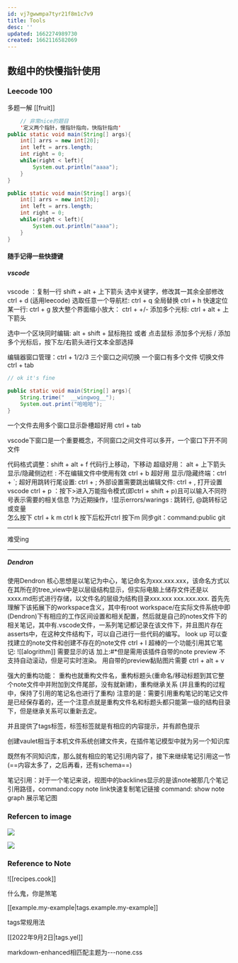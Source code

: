 ```yaml
---
id: vj7gwwmpa7tyr21f8m1c7v9
title: Tools
desc: ''
updated: 1662274989730
created: 1662116582069
---
```



## 数组中的快慢指针使用

### Leecode 100

多题一解 [[fruit]]

```java  {.line-numbers}
    // 非常nice的题目
    '定义两个指针，慢指针指向，快指针指向'
public static void main(String[] args){
    int[] arrs = new int[20];
    int left = arrs.length;
    int right = 0;
    while(right < left){
        System.out.println("aaaa");
    }
}
```

```java {.line-numbers}
public static void main(String[] args){
    int[] arrs = new int[20];
    int left = arrs.length;
    int right = 0;
    while(right < left){
        System.out.println("aaaa");
    }
}
```

#### 随手记得一些快捷键

##### vscode

vscode ：复制一行  shift + alt + 上下箭头
选中关键字，修改其一其余全部修改  ctrl + d (适用leecode)
选取任意一个导航栏: ctrl + q
全局替换 ctrl + h
快速定位某一行: ctrl + g
放大整个界面缩小放大： ctrl + +/-
添加多个光标: ctrl + alt + 上下箭头

选中一个区块同时编辑: alt + shift + 鼠标拖拉 或者 点击鼠标 添加多个光标 / 添加多个光标后，按下左/右箭头进行文本全部选择

编辑器窗口管理：ctrl + 1/2/3 三个窗口之间切换  一个窗口有多个文件 切换文件 ctrl + tab

```java  {.line-numbers, highlight=[4-5]}
// ok it's fine

public static void main(String[] args){
    String.trime("  __wingwog__");
    System.out.print("哈哈哈");
}
```

一个文件去用多个窗口显示卧槽超好用 ctrl + tab

vscode下窗口是一个重要概念，不同窗口之间文件可以多开，一个窗口下开不同文件

代码格式调整：shift + alt + f
代码行上移动，下移动 超级好用： alt + 上下箭头
显示/隐藏侧边栏 : 不在编辑文件中使用有效 ctrl + b
超好用 显示/隐藏终端：ctrl + `;
超好用跳转行尾设置: ctrl + ;
外部设置需要跳出编辑文件: ctrl + , 打开设置
vscode ctrl + p ：按下>进入万能指令模式(即ctrl + shift + p)且可以输入不同符号表示需要的相关信息 ?为近期操作，!显示errors/warings : 跳转行, @跳转标记或变量  
怎么按下 ctrl + k m   ctrl k 按下后松开ctrl 按下m
同步git：command:public git

---

难受ing

---

##### Dendron

使用Dendron 核心思想是以笔记为中心，笔记命名为xxx.xxx.xxx，该命名方式以在其所在的tree_view中是以层级结构显示，但实际电脑上储存文件还是以xxxx.md形式进行存储，以文件名的层级为结构目录xxx.xxx  xxx.xxx.xxx.
首先先理解下该拓展下的workspace含义，其中有root workspace/在实际文件系统中即(Dendron)下有相应的工作区间设置和相关配置，然后就是自己的notes文件下的相关笔记，其中有.vscode文件，一系列笔记都记录在该文件下，并且图片存在asserts中，在这种文件结构下，可以自己进行一些代码的编写。
look up 可以查找建立的note文件和创建不存在的note文件 ctrl + l
超棒的一个功能引用其它笔记: ![[alogrithm]] 需要显示的话 加上:#*但是需用该插件自带的note preview 不支持自动滚动，但是可实时渲染。
用自带的preview黏贴图片需要 ctrl + alt + v

强大的重构功能： 重构也就重构文件名，重构标题头(重命名/移动标题到其它整个note文件中并附加到文件尾部，没有就新建)，重构继承关系 (并且重构的过程中，保持了引用的笔记名也进行了重构)  注意的是：需要引用重构笔记的笔记文件是已经保存着的，还一个注意点就是重构文件名和标题头都只能第一级的结构目录下，但是继承关系可以重新去定。

并且提供了tags标签，标签标签就是有相应的内容提示，并有颜色提示

创建vaulet相当于本机文件系统创建文件夹，在插件笔记模型中就为另一个知识库

既然有不同知识库，那么就有相应的笔记引用内容了，接下来继续笔记引用这一节(==内容太多了，之后再看，还有schema==)

笔记引用：对于一个笔记来说，视图中的backlines显示的是该note被那几个笔记引用路径，command:copy note link快速复制笔记链接
command: show note graph 展示笔记图

### Refercen to image

![](/assets/images/2022-09-02-21-03-22.png)

![](/assets/images/2022-09-02-21-13-36.png)

### Reference to Note

![[recipes.cook]]

什么鬼，你是煞笔

[[example.my-example|tags.example.my-example]]

tags常规用法

[[2022年9月2日|tags.yel]]


markdown-enhanced相匹配主题为---none.css
